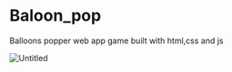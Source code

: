 # Baloon_pop
Balloons popper web app game built with html,css and js


![Untitled](https://user-images.githubusercontent.com/78149229/125664784-12136148-154c-492a-83ad-fdc11645ef16.png)
